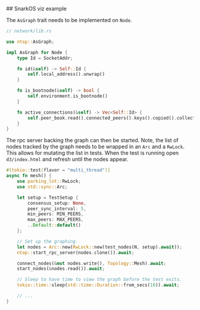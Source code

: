 ## SnarkOS viz example

The `AsGraph` trait needs to be implemented on `Node`.

```rust
// network/lib.rs

use ntop::AsGraph;

impl AsGraph for Node {
    type Id = SocketAddr;

    fn id(&self) -> Self::Id {
        self.local_address().unwrap()
    }

    fn is_bootnode(&self) -> bool {
        self.environment.is_bootnode()
    }

    fn active_connections(&self) -> Vec<Self::Id> {
        self.peer_book.read().connected_peers().keys().copied().collect()
    }
}
```

The rpc server backing the graph can then be started. Note, the list of nodes tracked by the graph needs to be wrapped in an `Arc` and a `RwLock`. This allows for mutating the list in tests. When the test is running open `d3/index.html` and refresh until the nodes appear.

```rust
#[tokio::test(flavor = "multi_thread")]
async fn mesh() {
    use parking_lot::RwLock;
    use std::sync::Arc;

    let setup = TestSetup {
        consensus_setup: None,
        peer_sync_interval: 5,
        min_peers: MIN_PEERS,
        max_peers: MAX_PEERS,
        ..Default::default()
    };

    // Set up the graphing.
    let nodes = Arc::new(RwLock::new(test_nodes(N, setup).await));
    ntop::start_rpc_server(nodes.clone()).await;

    connect_nodes(&mut nodes.write(), Topology::Mesh).await;
    start_nodes(&nodes.read()).await;

    // Sleep to have time to view the graph before the test exits.
    tokio::time::sleep(std::time::Duration::from_secs(10)).await;

    // ...
}

```


